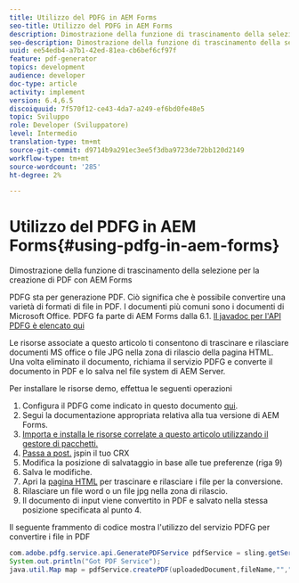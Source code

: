 ```yaml
---
title: Utilizzo del PDFG in AEM Forms
seo-title: Utilizzo del PDFG in AEM Forms
description: Dimostrazione della funzione di trascinamento della selezione per la creazione di PDF con AEM Forms
seo-description: Dimostrazione della funzione di trascinamento della selezione per la creazione di PDF con AEM Forms
uuid: ee54edb4-a7b1-42ed-81ea-cb6bef6cf97f
feature: pdf-generator
topics: development
audience: developer
doc-type: article
activity: implement
version: 6.4,6.5
discoiquuid: 7f570f12-ce43-4da7-a249-ef6bd0fe48e5
topic: Sviluppo
role: Developer (Sviluppatore)
level: Intermedio
translation-type: tm+mt
source-git-commit: d9714b9a291ec3ee5f3dba9723de72bb120d2149
workflow-type: tm+mt
source-wordcount: '285'
ht-degree: 2%

---
```



# Utilizzo del PDFG in AEM Forms{#using-pdfg-in-aem-forms}

Dimostrazione della funzione di trascinamento della selezione per la creazione di PDF con AEM Forms

PDFG sta per generazione PDF. Ciò significa che è possibile convertire una varietà di formati di file in PDF. I documenti più comuni sono i documenti di Microsoft Office. PDFG fa parte di AEM Forms dalla 6.1.
[Il javadoc per l&#39;API PDFG è elencato qui](https://helpx.adobe.com/experience-manager/6-3/forms/using/aem-document-services-programmatically.html#PDFGeneratorService)

Le risorse associate a questo articolo ti consentono di trascinare e rilasciare documenti MS office o file JPG nella zona di rilascio della pagina HTML. Una volta eliminato il documento, richiama il servizio PDFG e converte il documento in PDF e lo salva nel file system di AEM Server.

Per installare le risorse demo, effettua le seguenti operazioni

1. Configura il PDFG come indicato in questo documento [qui](https://helpx.adobe.com/it/experience-manager/6-4/forms/using/install-configure-pdf-generator.html).
1. Segui la documentazione appropriata relativa alla tua versione di AEM Forms.
1. [Importa e installa le risorse correlate a questo articolo utilizzando il gestore di pacchetti.](assets/createpdfgdemov2.zip)
1. [Passa a post.](http://localhost:4502/apps/AemFormsSamples/components/createPDF/POST.jsp) jspin il tuo CRX
1. Modifica la posizione di salvataggio in base alle tue preferenze (riga 9)
1. Salva le modifiche.
1. Apri la [ pagina HTML](http://localhost:4502/content/DocumentServices/CreatePDFG.html) per trascinare e rilasciare i file per la conversione.
1. Rilasciare un file word o un file jpg nella zona di rilascio.
1. Il documento di input viene convertito in PDF e salvato nella stessa posizione specificata al punto 4.

Il seguente frammento di codice mostra l&#39;utilizzo del servizio PDFG per convertire i file in PDF

```java
com.adobe.pdfg.service.api.GeneratePDFService pdfService = sling.getService(com.adobe.pdfg.service.api.GeneratePDFService.class);
System.out.println("Got PDF Service");
java.util.Map map = pdfService.createPDF(uploadedDocument,fileName,"","Standard","No Security", null, null);
```

